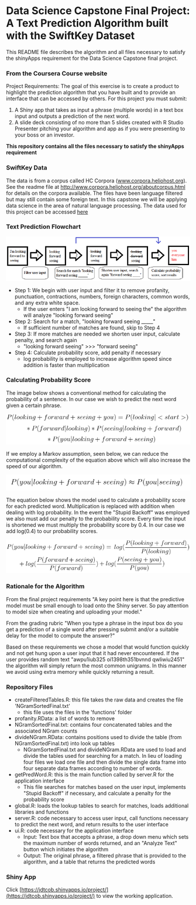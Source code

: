 # Data Science Capstone Final Project: A Text Prediction Algorithm built with the SwiftKey Dataset
This README file describes the algorithm and all files necessary to satisfy the shinyApps requirement for the Data Science Capstone final project.

### From the Coursera Course website
Project Requirements:
The goal of this exercise is to create a product to highlight the prediction algorithm that you have built and to provide an interface that can be accessed by others. For this project you must submit:

1. A Shiny app that takes as input a phrase (multiple words) in a text box input and outputs a prediction of the next word.
2. A slide deck consisting of no more than 5 slides created with R Studio Presenter pitching your algorithm and app as if you were presenting to your boss or an investor.

**This repository contains all the files necessary to satisfy the shinyApps requirement**


### SwiftKey Data
The data is from a corpus called HC Corpora (www.corpora.heliohost.org). See the readme file at http://www.corpora.heliohost.org/aboutcorpus.html for details on the corpora available. The files have been language filtered but may still contain some foreign text. In this capstone we will be applying data science in the area of natural language processing. The data used for this project can be accessed [here](https://d396qusza40orc.cloudfront.net/dsscapstone/dataset/Coursera-SwiftKey.zip)


### Text Prediction Flowchart
![Flow](figures/flowChartCapstone.png)

- Step 1: We begin with user input and filter it to remove profanity, punctuation, contractions, numbers, foreign characters, common words, and any extra white space.
	+ If the user enters "I am looking forward to seeing the" the algorithm will analyze "looking forward seeing" 
- Step 2: Search for a match, "looking forward seeing _____"
	+ If sufficient number of matches are found, skip to Step 4
- Step 3: If more matches are needed we shorten user input, calculate penalty, and search again
	+ "looking forward seeing" >>> "forward seeing"
- Step 4: Calculate probability score, add penalty if necessary
	+ log probability is employed to increase algorithm speed since addition is faster than multiplication


### Calculating Probability Score
The image below shows a conventional method for calculating the probability of a sentence. In our case we wish to predict the next word given a certain phrase.

![prob1](figures/probBase.png)

If we employ a Markov assumption, seen below, we can reduce the computational complexity of the equation above which will also increase the speed of our algorithm.

![prob2](figures/probMarkov.png)

The equation below shows the model used to calculate a probability score for each predicted word. Multiplication is replaced with addition when dealing with log probability. In the event the "Stupid Backoff" was employed we also must add our penalty to the probability score. Every time the input is shortened we must multiply the probability score by 0.4. In our case we add log(0.4) to our probability scores.

![prob3](figures/probCapstone.png)


### Rationale for the Algorithm
From the final project requirements "A key point here is that the predictive model must be small enough to load onto the Shiny server. So pay attention to model size when creating and uploading your model." 

From the grading rubric "When you type a phrase in the input box do you get a prediction of a single word after pressing submit and/or a suitable delay for the model to compute the answer?"

Based on these requirements we chose a model that would function quickly and not get hung upon a user input that it had never encountered. If the user provides random text "awpu1iub325 oi1398th351bvnnd qwliwiu2451" the algorithm will simply return the most common unigrams. In this manner we avoid using extra memory while quickly returning a result.


### Repository Files
- createFilteredTables.R: this file takes the raw data and creates the file 'NGramSortedFinal.txt'
	+ this file uses the files in the 'functions' folder
- profanity.RData: a list of words to remove
- NGramSortedFinal.txt: contains four concatenated tables and the associated NGram counts
- divideNGram.RData: contains positions used to divide the table (from NGramSortedFinal.txt) into look up tables
	+ NGramSortedFinal.txt and divideNGram.RData are used to load and divide the tables used for searching for a match. In lieu of loading four files we load one file and then divide the single data frame into four separate data frames according to number of words.
- getPredWord.R: this is the main function called by server.R for the application interface
	+ This file searches for matches based on the user input, implements "Stupid Backoff" if necessary, and calculate a penalty for the probability score
- global.R: loads the lookup tables to search for matches, loads additional libraries and functions
- server.R: code necessary to access user input, call functions necessary to predict the next word, and return results to the user interface 
- ui.R: code necessary for the application interface
	+ Input: Text box that accepts a phrase, a drop down menu which sets the maximum number of words returned, and an "Analyze Text" button which initiates the algorithm 
	+ Output: The original phrase, a filtered phrase that is provided to the algorithm, and a table that returns the predicted words

### Shiny App
Click [https://jdtcob.shinyapps.io/project/](https://jdtcob.shinyapps.io/project/) to view the working application.